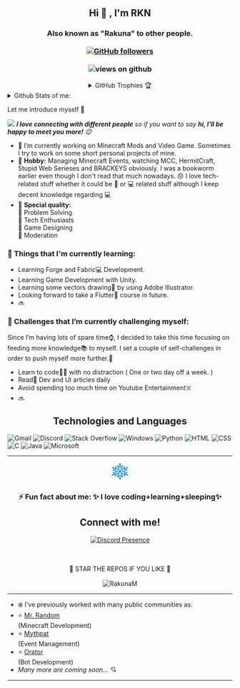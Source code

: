 <h2 align="center"> Hi 👋 , I'm RKN <br/></h2> 
<h3 align="center">Also known as "Rakuna" to other people. <br> <br>
  <a href="https://github.com/RakunaM" target="_blank">
    <img alt="GitHub followers" src="https://img.shields.io/github/followers/RakunaM?label=Github%20followers&style=for-the-badge">
  </a> <br> <br>
    <img src="https://visitor-badge.glitch.me/badge?page_id=readme" alt="views on github" />
  </h3>   
                             
                    
<details align="center"> 
  <summary>GitHub Trophies 🏆</summary>
<p align="center">
  <a href="https://github.com/ryo-ma/github-profile-trophy" target="_blank">
    <img src="https://github-profile-trophy.vercel.app/?username=RakunaM&theme=gruvbox"/>
  </a>
</p>
</details>
  
  
    
  
<details>
   <summary>Github Stats of me:</summary>
<div align="center">
<a href="#"><img src="https://github-readme-stats.vercel.app/api?username=RakunaM&show_icons=true&count_private=true&theme=radical" width="350" height="250" ></a>
</div>
</details> 
 

 
Let me introduce myself  :boy: 

<img src="https://media.giphy.com/media/LnQjpWaON8nhr21vNW/giphy.gif" width="40"> <em><b>I love connecting with different people</b> so if you want to say <b>hi, I'll be happy to meet you more!</b> :blush:</em>
<br>
- 🔭 I’m currently working on Minecraft Mods and Video Game. Sometimes I try to work on some short personal projects of mine.
- :art: <b>Hobby:</b> Managing Minecraft Events, watching MCC, HermitCraft, Stupid Web Serieses and BRACKEYS obviously. I was a bookworm earlier even though I don't read that much nowadays. :disappointed: I love tech-related stuff whether it could be :iphone: or :computer: related stuff although I keep decent knowledge regarding :computer:  
- :high_brightness: <b>Special quality:</b> <br>
        :beginner: Problem Solving <br>
        :beginner: Tech Enthusiasts <br>
        :beginner: Game Designing <br>
        :beginner: Moderation <br>

### 💼  Things that I'm currently learning: 
* Learning Forge and Fabric:computer: Development.
* Learning Game Development with Unity.
* Learning some vectors drawing:art: by using Adobe Illustrator.
* Looking forward to take a Flutter:calling: course in future.
* 🔜

### 🌱 Challenges that I’m currently challenging myself:
Since I’m having lots of spare time:watch:, I decided to take this time focusing on feeding more knowledge:books: to myself. I set a couple of self-challenges in order to push myself more further.:running: 

* Learn to code:man_technologist: with no distraction ( One or two day off a week. ) 
* Read:newspaper: Dev and UI articles daily 
* Avoid spending too much time on Youtube Entertainment:skull_and_crossbones:
* 🔜


<h2 align="center">
 Technologies and Languages 
</h2>

![Gmail](https://img.shields.io/badge/Gmail-D14836?style=for-the-badge&logo=gmail&logoColor=white)
![Discord](https://img.shields.io/badge/Discord-7289DA?style=for-the-badge&logo=discord&logoColor=white)
![Stack Overflow](https://img.shields.io/badge/Stack_Overflow-FE7A16?style=for-the-badge&logo=stack-overflow&logoColor=white)
![Windows](https://img.shields.io/badge/Windows-0078D6?style=for-the-badge&logo=windows&logoColor=white)
![Python](https://img.shields.io/badge/Python-3776AB?style=for-the-badge&logo=python&logoColor=white)
![HTML](https://img.shields.io/badge/HTML-239120?style=for-the-badge&logo=html5&logoColor=white)
![CSS](https://img.shields.io/badge/CSS-239120?&style=for-the-badge&logo=css3&logoColor=white)
![C](https://img.shields.io/badge/C-00599C?style=for-the-badge&logo=c&logoColor=white)
![Java](https://img.shields.io/badge/Java-ED8B00?style=for-the-badge&logo=java&logoColor=white)
![Microsoft](https://img.shields.io/badge/Microsoft-666666?style=for-the-badge&logo=microsoft&logoColor=white)



---------------------------------------------------------------------------------------------------------------------------------------------------------------------------------

<div align="center">
  


  
  <img align="center" a href='https://archiveprogram.github.com/'><img src='https://raw.githubusercontent.com/acervenky/animated-github-badges/master/assets/acbadge.gif' width='40' height='40'></a>

 ### ⚡️ Fun fact about me: ✨ I love coding+learning+sleeping✨ 
 


<h2>Connect with me!</h2>

[![Discord Presence](https://lanyard.cnrad.dev/api/782128271876816906)](https://discord.com/users/782128271876816906)


<br> <br>
🌟 STAR THE REPOS IF YOU LIKE 🌟

<p><img align="center" src="https://github-readme-streak-stats.herokuapp.com/?user=RakunaM" alt="RakunaM" /></p>

</div>


---------------------------------------------------------------------------------------------------------------------------------------------------------------------------------


- :snowflake: I've previously worked with many public communities as: <br>
- :star: [Mr. Random](https://discord.gg/mrrandom) <br> (Minecraft Development)
- :star: [Mythpat](https://discord.gg/Mythpat) <br> (Event Management)
- :star: [Orator](https://top.gg/bot/948637316145102868) <br> (Bot Development)
- <i>Many more are coming soon...</i> :cupid:

---------------------------------------------------------------------------------------------------------------------------------------------------------------------------

